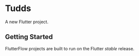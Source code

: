 # Tudds

A new Flutter project.

## Getting Started

FlutterFlow projects are built to run on the Flutter _stable_ release.
